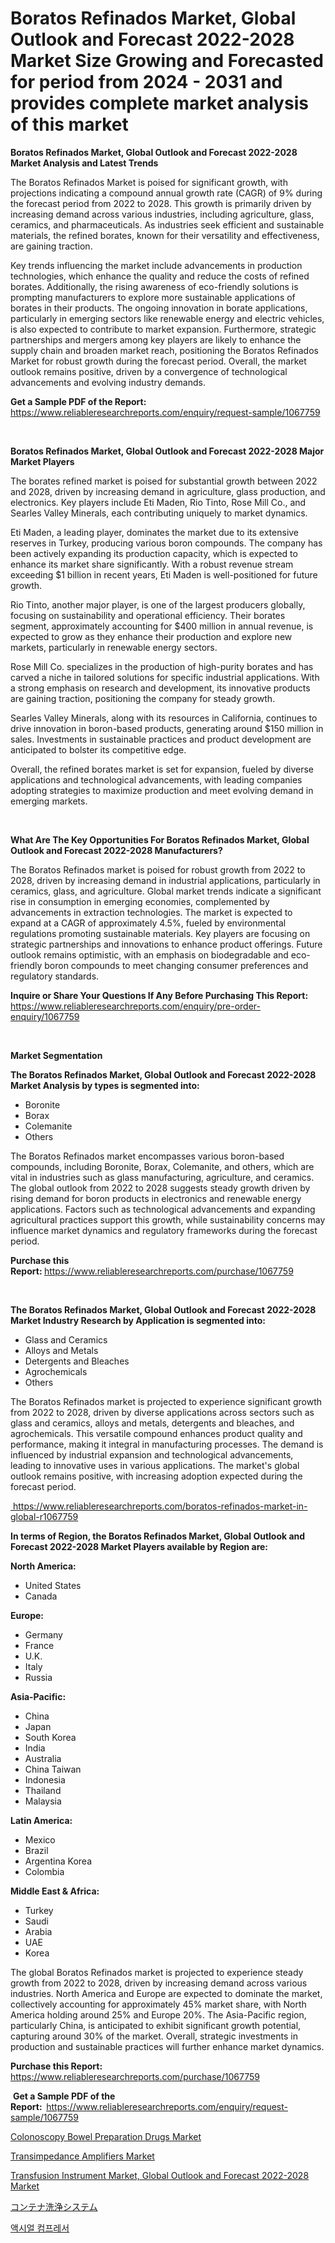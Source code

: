 <p><h1>Boratos Refinados Market, Global Outlook and Forecast 2022-2028 Market Size Growing and Forecasted for period from 2024 - 2031 and provides complete market analysis of this market</h1></p><p><strong>Boratos Refinados Market, Global Outlook and Forecast 2022-2028 Market Analysis and Latest Trends</strong></p>
<p><p>The Boratos Refinados Market is poised for significant growth, with projections indicating a compound annual growth rate (CAGR) of 9% during the forecast period from 2022 to 2028. This growth is primarily driven by increasing demand across various industries, including agriculture, glass, ceramics, and pharmaceuticals. As industries seek efficient and sustainable materials, the refined borates, known for their versatility and effectiveness, are gaining traction.</p><p>Key trends influencing the market include advancements in production technologies, which enhance the quality and reduce the costs of refined borates. Additionally, the rising awareness of eco-friendly solutions is prompting manufacturers to explore more sustainable applications of borates in their products. The ongoing innovation in borate applications, particularly in emerging sectors like renewable energy and electric vehicles, is also expected to contribute to market expansion. Furthermore, strategic partnerships and mergers among key players are likely to enhance the supply chain and broaden market reach, positioning the Boratos Refinados Market for robust growth during the forecast period. Overall, the market outlook remains positive, driven by a convergence of technological advancements and evolving industry demands.</p></p>
<p><strong>Get a Sample PDF of the Report:&nbsp;</strong> <a href="https://www.reliableresearchreports.com/enquiry/request-sample/1067759">https://www.reliableresearchreports.com/enquiry/request-sample/1067759</a></p>
<p>&nbsp;</p>
<p><strong>Boratos Refinados Market, Global Outlook and Forecast 2022-2028 Major Market Players</strong></p>
<p><p>The borates refined market is poised for substantial growth between 2022 and 2028, driven by increasing demand in agriculture, glass production, and electronics. Key players include Eti Maden, Rio Tinto, Rose Mill Co., and Searles Valley Minerals, each contributing uniquely to market dynamics.</p><p>Eti Maden, a leading player, dominates the market due to its extensive reserves in Turkey, producing various boron compounds. The company has been actively expanding its production capacity, which is expected to enhance its market share significantly. With a robust revenue stream exceeding $1 billion in recent years, Eti Maden is well-positioned for future growth.</p><p>Rio Tinto, another major player, is one of the largest producers globally, focusing on sustainability and operational efficiency. Their borates segment, approximately accounting for $400 million in annual revenue, is expected to grow as they enhance their production and explore new markets, particularly in renewable energy sectors.</p><p>Rose Mill Co. specializes in the production of high-purity borates and has carved a niche in tailored solutions for specific industrial applications. With a strong emphasis on research and development, its innovative products are gaining traction, positioning the company for steady growth.</p><p>Searles Valley Minerals, along with its resources in California, continues to drive innovation in boron-based products, generating around $150 million in sales. Investments in sustainable practices and product development are anticipated to bolster its competitive edge.</p><p>Overall, the refined borates market is set for expansion, fueled by diverse applications and technological advancements, with leading companies adopting strategies to maximize production and meet evolving demand in emerging markets.</p></p>
<p>&nbsp;</p>
<p><strong>What Are The Key Opportunities For Boratos Refinados Market, Global Outlook and Forecast 2022-2028 Manufacturers?</strong></p>
<p><p>The Boratos Refinados market is poised for robust growth from 2022 to 2028, driven by increasing demand in industrial applications, particularly in ceramics, glass, and agriculture. Global market trends indicate a significant rise in consumption in emerging economies, complemented by advancements in extraction technologies. The market is expected to expand at a CAGR of approximately 4.5%, fueled by environmental regulations promoting sustainable materials. Key players are focusing on strategic partnerships and innovations to enhance product offerings. Future outlook remains optimistic, with an emphasis on biodegradable and eco-friendly boron compounds to meet changing consumer preferences and regulatory standards.</p></p>
<p><strong>Inquire or Share Your Questions If Any Before Purchasing This Report:</strong> <a href="https://www.reliableresearchreports.com/enquiry/pre-order-enquiry/1067759">https://www.reliableresearchreports.com/enquiry/pre-order-enquiry/1067759</a></p>
<p>&nbsp;</p>
<p><strong>Market Segmentation</strong></p>
<p><strong>The Boratos Refinados Market, Global Outlook and Forecast 2022-2028 Market Analysis by types is segmented into:</strong></p>
<p><ul><li>Boronite</li><li>Borax</li><li>Colemanite</li><li>Others</li></ul></p>
<p><p>The Boratos Refinados market encompasses various boron-based compounds, including Boronite, Borax, Colemanite, and others, which are vital in industries such as glass manufacturing, agriculture, and ceramics. The global outlook from 2022 to 2028 suggests steady growth driven by rising demand for boron products in electronics and renewable energy applications. Factors such as technological advancements and expanding agricultural practices support this growth, while sustainability concerns may influence market dynamics and regulatory frameworks during the forecast period.</p></p>
<p><strong>Purchase this Report:&nbsp;</strong><a href="https://www.reliableresearchreports.com/purchase/1067759">https://www.reliableresearchreports.com/purchase/1067759</a></p>
<p>&nbsp;</p>
<p><strong>The Boratos Refinados Market, Global Outlook and Forecast 2022-2028 Market Industry Research by Application is segmented into:</strong></p>
<p><ul><li>Glass and Ceramics</li><li>Alloys and Metals</li><li>Detergents and Bleaches</li><li>Agrochemicals</li><li>Others</li></ul></p>
<p><p>The Boratos Refinados market is projected to experience significant growth from 2022 to 2028, driven by diverse applications across sectors such as glass and ceramics, alloys and metals, detergents and bleaches, and agrochemicals. This versatile compound enhances product quality and performance, making it integral in manufacturing processes. The demand is influenced by industrial expansion and technological advancements, leading to innovative uses in various applications. The market's global outlook remains positive, with increasing adoption expected during the forecast period.</p></p>
<p><a href="https://www.reliableresearchreports.com/boratos-refinados-market-in-global-r1067759">&nbsp;https://www.reliableresearchreports.com/boratos-refinados-market-in-global-r1067759</a></p>
<p><strong>In terms of Region, the Boratos Refinados Market, Global Outlook and Forecast 2022-2028 Market Players available by Region are:</strong></p>
<p>
    <p> <strong> North America: </strong>
        <ul>
            <li>United States</li>
            <li>Canada</li>
        </ul>
        </p> 
    <p> <strong> Europe: </strong>
        <ul>
            <li>Germany</li>
            <li>France</li>
            <li>U.K.</li>
            <li>Italy</li>
            <li>Russia</li>
        </ul>
        </p> 
    <p> <strong> Asia-Pacific: </strong>
        <ul>
            <li>China</li>
            <li>Japan</li>
            <li>South Korea</li>
            <li>India</li>
            <li>Australia</li>
            <li>China Taiwan</li>
            <li>Indonesia</li>
            <li>Thailand</li>
            <li>Malaysia</li>
        </ul>
        </p> 
    <p> <strong> Latin America: </strong>
        <ul>
            <li>Mexico</li>
            <li>Brazil</li>
            <li>Argentina Korea</li>
            <li>Colombia</li>
        </ul>
        </p> 
    <p> <strong> Middle East & Africa: </strong>
        <ul>
            <li>Turkey</li>
            <li>Saudi</li>
            <li>Arabia</li>
            <li>UAE</li>
            <li>Korea</li>
        </ul>
    </p>
    </p>
<p><p>The global Boratos Refinados market is projected to experience steady growth from 2022 to 2028, driven by increasing demand across various industries. North America and Europe are expected to dominate the market, collectively accounting for approximately 45% market share, with North America holding around 25% and Europe 20%. The Asia-Pacific region, particularly China, is anticipated to exhibit significant growth potential, capturing around 30% of the market. Overall, strategic investments in production and sustainable practices will further enhance market dynamics.</p></p>
<p><strong>Purchase this Report: </strong><a href="https://www.reliableresearchreports.com/purchase/1067759">https://www.reliableresearchreports.com/purchase/1067759</a></p>
<p>&nbsp;<strong>Get a Sample PDF of the Report:&nbsp;&nbsp;</strong><a href="https://www.reliableresearchreports.com/enquiry/request-sample/1067759">https://www.reliableresearchreports.com/enquiry/request-sample/1067759</a></p>
<p><strong></strong></p>
<p><p><a href="https://www.linkedin.com/pulse/market-dynamics-future-trends-global-colonoscopy-bowel-preparation-x4ape?trackingId=HxDluoPwQi6kIVn%2FVHspkA%3D%3D">Colonoscopy Bowel Preparation Drugs Market</a></p><p><a href="https://medium.com/@sjdhshjc2456654/global-transimpedance-amplifiers-market-exploring-market-share-market-trends-and-future-growth-0136fd88bd85">Transimpedance Amplifiers Market</a></p><p><a href="https://github.com/guneycigdem35/Market-Research-Report-List-4/blob/main/transfusion-instrument-market-global-outlook-and-forecast-2022-2028-market.md">Transfusion Instrument Market, Global Outlook and Forecast 2022-2028 Market</a></p><p><a href="https://medium.com/@kandrakodamadbg/%E3%82%B3%E3%83%B3%E3%83%86%E3%83%8A%E6%B4%97%E6%B5%84%E3%82%B7%E3%82%B9%E3%83%86%E3%83%A0%E5%B8%82%E5%A0%B4%E3%81%AE%E6%B7%B1%E6%8E%98%E3%82%8A-%E3%81%9D%E3%81%AE%E3%83%88%E3%83%AC%E3%83%B3%E3%83%89-%E5%B8%82%E5%A0%B4%E3%82%BB%E3%82%B0%E3%83%A1%E3%83%B3%E3%83%86%E3%83%BC%E3%82%B7%E3%83%A7%E3%83%B3-%E3%81%8A%E3%82%88%E3%81%B3%E7%AB%B6%E4%BA%89%E5%88%86%E6%9E%90-317c7365af9f">コンテナ洗浄システム</a></p><p><a href="https://medium.com/@eiehrdy77/%EC%B6%95-%EC%95%95%EC%B6%95%EA%B8%B0-%EC%8B%9C%EC%9E%A5-%EC%A7%84%ED%99%94-%EA%B8%80%EB%A1%9C%EB%B2%8C-%ED%8A%B8%EB%A0%8C%EB%93%9C%EC%99%80-%EC%A7%80%EC%97%AD-%EC%97%AD%ED%95%99-2024-2031-f4779c713477">액시얼 컴프레서</a></p></p>